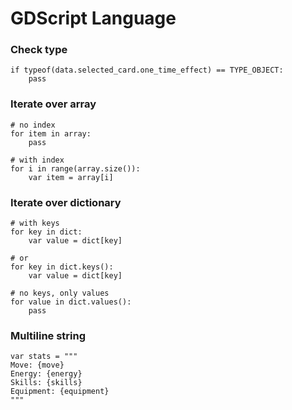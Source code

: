 # GDScript Language

### Check type

```gdscript
if typeof(data.selected_card.one_time_effect) == TYPE_OBJECT:
	pass
```

### Iterate over array

```gdscript
# no index
for item in array:
	pass

# with index
for i in range(array.size()):
	var item = array[i]
```

### Iterate over dictionary

```gdscript
# with keys
for key in dict:
	var value = dict[key]

# or
for key in dict.keys():
	var value = dict[key]

# no keys, only values
for value in dict.values():
	pass
```

### Multiline string

```gdscript
var stats = """
Move: {move}
Energy: {energy}
Skills: {skills}
Equipment: {equipment}
"""
```
